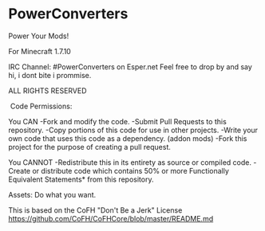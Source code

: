 PowerConverters
===============

Power Your Mods!

For Minecraft 1.7.10

IRC Channel:
#PowerConverters on Esper.net
Feel free to drop by and say hi, i dont bite i prommise.

ALL RIGHTS RESERVED

﻿
Code Permissions:

You CAN
-Fork and modify the code.
-Submit Pull Requests to this repository.
-Copy portions of this code for use in other projects.
-Write your own code that uses this code as a dependency. (addon mods)
-Fork this project for the purpose of creating a pull request.

You CANNOT
-Redistribute this in its entirety as source or compiled code.
-Create or distribute code which contains 50% or more Functionally Equivalent Statements* from this repository.

Assets:
Do what you want.

This is based on the CoFH "Don't Be a Jerk" License
https://github.com/CoFH/CoFHCore/blob/master/README.md
